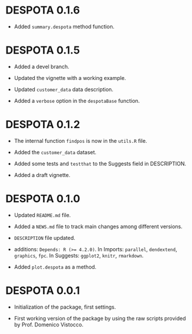 # DESPOTA 0.1.6

* Added `summary.despota` method function. 


# DESPOTA 0.1.5

* Added a devel branch.

* Updated the vignette with a working example.

* Updated `customer_data` data description.

* Added a  `verbose` option in the `despotaBase` function.


# DESPOTA 0.1.2

* The internal function `findpos` is now in the `utils.R` file.

* Added the `customer_data` dataset.

* Added some tests and `testthat` to the Suggests field in DESCRIPTION.

* Added a draft vignette.


# DESPOTA 0.1.0

* Updated `README.md` file.

* Added a `NEWS.md` file to track main changes among different versions.

* `DESCRIPTION` file updated.

* additions: `Depends: R (>= 4.2.0)`. In Imports: `parallel`, `dendextend`, `graphics`, `fpc`. In Suggests: `ggplot2`, `knitr`, `rmarkdown`.

* Added `plot.despota` as a method.


# DESPOTA 0.0.1

* Initialization of the package, first settings.

* First working version of the package by using the raw scripts provided by Prof. Domenico Vistocco.
